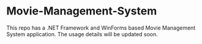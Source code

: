 # Movie-Management-System
This repo has a .NET Framework and WinForms based Movie Management System application. The usage details will be updated soon. 
